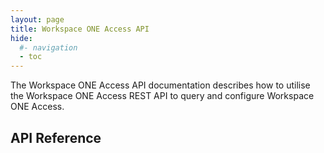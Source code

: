 ```yaml
---
layout: page
title: Workspace ONE Access API
hide:
  #- navigation
  - toc
---
```


<!-- {% if git.status %}
Git: {{ git.short_commit }}
{% endif %}

{{ navigation.pages }}
{{ navigation.pages.pretty }} -->

The Workspace ONE Access API documentation describes how to utilise the Workspace ONE Access REST API to query and configure Workspace ONE Access.

## API Reference

<swagger-ui src="swagger.json"/>
